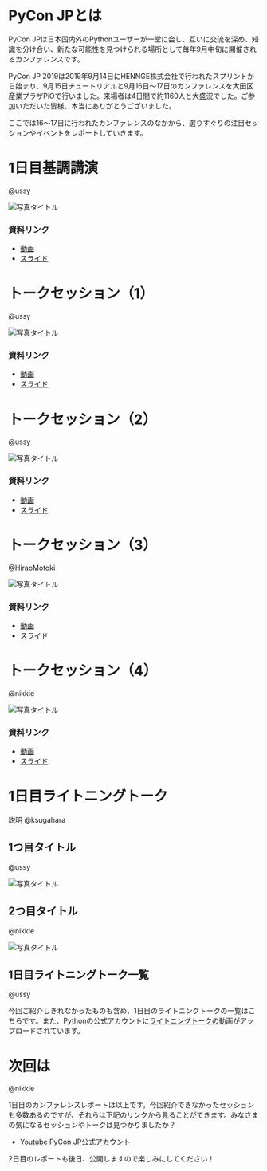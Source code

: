 # PyCon JPとは

PyCon JPは日本国内外のPythonユーザーが一堂に会し、互いに交流を深め、知識を分け合い、新たな可能性を見つけられる場所として毎年9月中旬に開催されるカンファレンスです。

PyCon JP 2019は2019年9月14日にHENNGE株式会社で行われたスプリントから始まり、9月15日チュートリアルと9月16日〜17日のカンファレンスを大田区産業プラザPiOで行いました。来場者は4日間で約1160人と大盛況でした。ご参加いただいた皆様、本当にありがとうございました。

ここでは16〜17日に行われたカンファレンスのなかから、選りすぐりの注目セッションやイベントをレポートしていきます。

# 1日目基調講演

@ussy

![写真タイトル](./_static/hogehuga.jpg)

### 資料リンク

* [動画]()
* [スライド]()


# トークセッション（1）

@ussy

![写真タイトル](./_static/hogehuga.jpg)

### 資料リンク

* [動画]()
* [スライド]()

# トークセッション（2）

@ussy

![写真タイトル](./_static/hogehuga.jpg)

### 資料リンク

* [動画]()
* [スライド]()

# トークセッション（3）

@HiraoMotoki

![写真タイトル](./_static/hogehuga.jpg)

### 資料リンク

* [動画]()
* [スライド]()


# トークセッション（4）

@nikkie

![写真タイトル](./_static/hogehuga.jpg)

### 資料リンク

* [動画]()
* [スライド]()

# 1日目ライトニングトーク

説明 @ksugahara

## 1つ目タイトル

@ussy

![写真タイトル](./_static/hogehuga.jpg)


## 2つ目タイトル

@nikkie

![写真タイトル](./_static/hogehuga.jpg)


## 1日目ライトニングトーク一覧

@ussy

今回ご紹介しきれなかったものも含め、1日目のライトニングトークの一覧はこちらです。また、Pythonの公式アカウントに[ライトニングトークの動画]()がアップロードされています。



# 次回は

@nikkie

1日目のカンファレンスレポートは以上です。今回紹介できなかったセッションも多数あるのですが、それらは下記のリンクから見ることができます。みなさまの気になるセッションやトークは見つかりましたか？

* [Youtube PyCon JP公式アカウント](https://www.youtube.com/channel/UCxNoKygeZIE1AwZ_NdUCkhQ)

2日目のレポートも後日、公開しますので楽しみにしてください！
